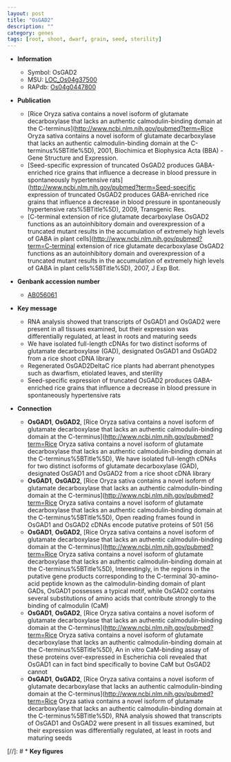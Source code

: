 ```yaml
---
layout: post
title: "OsGAD2"
description: ""
category: genes
tags: [root, shoot, dwarf, grain, seed, sterility]
---
```


* **Information**  
    + Symbol: OsGAD2  
    + MSU: [LOC_Os04g37500](http://rice.uga.edu/cgi-bin/ORF_infopage.cgi?orf=LOC_Os04g37500)  
    + RAPdb: [Os04g0447800](http://rapdb.dna.affrc.go.jp/viewer/gbrowse_details/irgsp1?name=Os04g0447800)  

* **Publication**  
    + [Rice Oryza sativa contains a novel isoform of glutamate decarboxylase that lacks an authentic calmodulin-binding domain at the C-terminus](http://www.ncbi.nlm.nih.gov/pubmed?term=Rice Oryza sativa contains a novel isoform of glutamate decarboxylase that lacks an authentic calmodulin-binding domain at the C-terminus%5BTitle%5D), 2001, Biochimica et Biophysica Acta (BBA) - Gene Structure and Expression.
    + [Seed-specific expression of truncated OsGAD2 produces GABA-enriched rice grains that influence a decrease in blood pressure in spontaneously hypertensive rats](http://www.ncbi.nlm.nih.gov/pubmed?term=Seed-specific expression of truncated OsGAD2 produces GABA-enriched rice grains that influence a decrease in blood pressure in spontaneously hypertensive rats%5BTitle%5D), 2009, Transgenic Res.
    + [C-terminal extension of rice glutamate decarboxylase OsGAD2 functions as an autoinhibitory domain and overexpression of a truncated mutant results in the accumulation of extremely high levels of GABA in plant cells](http://www.ncbi.nlm.nih.gov/pubmed?term=C-terminal extension of rice glutamate decarboxylase OsGAD2 functions as an autoinhibitory domain and overexpression of a truncated mutant results in the accumulation of extremely high levels of GABA in plant cells%5BTitle%5D), 2007, J Exp Bot.

* **Genbank accession number**  
    + [AB056061](http://www.ncbi.nlm.nih.gov/nuccore/AB056061)

* **Key message**  
    + RNA analysis showed that transcripts of OsGAD1 and OsGAD2 were present in all tissues examined, but their expression was differentially regulated, at least in roots and maturing seeds
    + We have isolated full-length cDNAs for two distinct isoforms of glutamate decarboxylase (GAD), designated OsGAD1 and OsGAD2 from a rice shoot cDNA library
    + Regenerated OsGAD2DeltaC rice plants had aberrant phenotypes such as dwarfism, etiolated leaves, and sterility
    + Seed-specific expression of truncated OsGAD2 produces GABA-enriched rice grains that influence a decrease in blood pressure in spontaneously hypertensive rats

* **Connection**  
    + __OsGAD1__, __OsGAD2__, [Rice Oryza sativa contains a novel isoform of glutamate decarboxylase that lacks an authentic calmodulin-binding domain at the C-terminus](http://www.ncbi.nlm.nih.gov/pubmed?term=Rice Oryza sativa contains a novel isoform of glutamate decarboxylase that lacks an authentic calmodulin-binding domain at the C-terminus%5BTitle%5D), We have isolated full-length cDNAs for two distinct isoforms of glutamate decarboxylase (GAD), designated OsGAD1 and OsGAD2 from a rice shoot cDNA library
    + __OsGAD1__, __OsGAD2__, [Rice Oryza sativa contains a novel isoform of glutamate decarboxylase that lacks an authentic calmodulin-binding domain at the C-terminus](http://www.ncbi.nlm.nih.gov/pubmed?term=Rice Oryza sativa contains a novel isoform of glutamate decarboxylase that lacks an authentic calmodulin-binding domain at the C-terminus%5BTitle%5D), Open reading frames found in OsGAD1 and OsGAD2 cDNAs encode putative proteins of 501 (56
    + __OsGAD1__, __OsGAD2__, [Rice Oryza sativa contains a novel isoform of glutamate decarboxylase that lacks an authentic calmodulin-binding domain at the C-terminus](http://www.ncbi.nlm.nih.gov/pubmed?term=Rice Oryza sativa contains a novel isoform of glutamate decarboxylase that lacks an authentic calmodulin-binding domain at the C-terminus%5BTitle%5D), Interestingly, in the regions in the putative gene products corresponding to the C-terminal 30-amino-acid peptide known as the calmodulin-binding domain of plant GADs, OsGAD1 possesses a typical motif, while OsGAD2 contains several substitutions of amino acids that contribute strongly to the binding of calmodulin (CaM)
    + __OsGAD1__, __OsGAD2__, [Rice Oryza sativa contains a novel isoform of glutamate decarboxylase that lacks an authentic calmodulin-binding domain at the C-terminus](http://www.ncbi.nlm.nih.gov/pubmed?term=Rice Oryza sativa contains a novel isoform of glutamate decarboxylase that lacks an authentic calmodulin-binding domain at the C-terminus%5BTitle%5D), An in vitro CaM-binding assay of these proteins over-expressed in Escherichia coli revealed that OsGAD1 can in fact bind specifically to bovine CaM but OsGAD2 cannot
    + __OsGAD1__, __OsGAD2__, [Rice Oryza sativa contains a novel isoform of glutamate decarboxylase that lacks an authentic calmodulin-binding domain at the C-terminus](http://www.ncbi.nlm.nih.gov/pubmed?term=Rice Oryza sativa contains a novel isoform of glutamate decarboxylase that lacks an authentic calmodulin-binding domain at the C-terminus%5BTitle%5D), RNA analysis showed that transcripts of OsGAD1 and OsGAD2 were present in all tissues examined, but their expression was differentially regulated, at least in roots and maturing seeds

[//]: # * **Key figures**  


